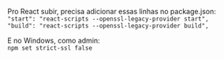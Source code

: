 Pro React subir, precisa adicionar essas linhas no package.json:  
    `"start": "react-scripts --openssl-legacy-provider start",`  
    `"build": "react-scripts --openssl-legacy-provider build",`

E no Windows, como admin:  
    `npm set strict-ssl false`